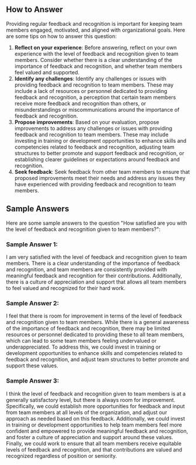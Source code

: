 

How to Answer
-------------

Providing regular feedback and recognition is important for keeping team members engaged, motivated, and aligned with organizational goals. Here are some tips on how to answer this question:

1. **Reflect on your experience**: Before answering, reflect on your own experience with the level of feedback and recognition given to team members. Consider whether there is a clear understanding of the importance of feedback and recognition, and whether team members feel valued and supported.
2. **Identify any challenges**: Identify any challenges or issues with providing feedback and recognition to team members. These may include a lack of resources or personnel dedicated to providing feedback and recognition, a perception that certain team members receive more feedback and recognition than others, or misunderstandings or miscommunications around the importance of feedback and recognition.
3. **Propose improvements**: Based on your evaluation, propose improvements to address any challenges or issues with providing feedback and recognition to team members. These may include investing in training or development opportunities to enhance skills and competencies related to feedback and recognition, adjusting team structures to better promote and support feedback and recognition, or establishing clearer guidelines or expectations around feedback and recognition.
4. **Seek feedback**: Seek feedback from other team members to ensure that proposed improvements meet their needs and address any issues they have experienced with providing feedback and recognition to team members.

Sample Answers
--------------

Here are some sample answers to the question "How satisfied are you with the level of feedback and recognition given to team members?":

### Sample Answer 1:

I am very satisfied with the level of feedback and recognition given to team members. There is a clear understanding of the importance of feedback and recognition, and team members are consistently provided with meaningful feedback and recognition for their contributions. Additionally, there is a culture of appreciation and support that allows all team members to feel valued and recognized for their hard work.

### Sample Answer 2:

I feel that there is room for improvement in terms of the level of feedback and recognition given to team members. While there is a general awareness of the importance of feedback and recognition, there may be limited resources or personnel dedicated to providing these to all team members, which can lead to some team members feeling undervalued or underappreciated. To address this, we could invest in training or development opportunities to enhance skills and competencies related to feedback and recognition, and adjust team structures to better promote and support these values.

### Sample Answer 3:

I think the level of feedback and recognition given to team members is at a generally satisfactory level, but there is always room for improvement. Specifically, we could establish more opportunities for feedback and input from team members at all levels of the organization, and adjust our approach as needed based on this feedback. Additionally, we could invest in training or development opportunities to help team members feel more confident and empowered to provide meaningful feedback and recognition, and foster a culture of appreciation and support around these values. Finally, we could work to ensure that all team members receive equitable levels of feedback and recognition, and that contributions are valued and recognized regardless of position or seniority.
